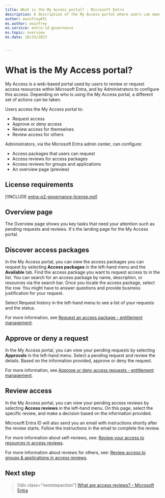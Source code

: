 ```yaml
---
title: What is the My Access portal? - Microsoft Entra
description: A description of the My Access portal where users can manage access within Microsoft Entra.
author: owinfreyATL
ms.author: owinfrey
ms.service: entra-id-governance
ms.topic: overview
ms.date: 10/23/2023


---
```



# What is the My Access portal?

My Access is a web-based portal used by users to review or request access resources within Microsoft Entra, and by Administrators to configure this access. Depending on who is using the My Access portal, a different set of actions can be taken.

Users access the My Access portal to:

- Request access
- Approve or deny access
- Review access for themselves
- Review access for others

Administrators, via the Microsoft Entra admin center, can configure:

- Access packages that users can request
- Access reviews for access packages
- Access reviews for groups and applications
- An overview page (preview)

## License requirements

[!INCLUDE [entra-p2-governance-license.md](../includes/entra-p2-governance-license.md)]

## Overview page

The Overview page shows you key tasks that need your attention such as pending requests and reviews. It's the landing page for the My Access portal.

## Discover access packages

In the My Access portal, you can view the access packages you can request by selecting **Access packages** in the left-hand menu and the **Available** tab. Find the access package you want to request access to in the list. You can search for an access package by name, description, or resources via the search bar. Once you locate the access package, select the row. You might have to answer questions and provide business justification for your request.

Select Request history in the left-hand menu to see a list of your requests and the status.

For more information, see [Request an access package - entitlement management](entitlement-management-request-access.md).


## Approve or deny a request

In the My Access portal, you can view your pending requests by selecting **Approvals** in the left-hand menu. Select a pending request and review the details. Based on the information provided, approve or deny the request.  

For more information, see [Approve or deny access requests - entitlement management](entitlement-management-request-approve.md).

## Review access

In the My Access portal, you can view your pending access reviews by selecting **Access reviews** in the left-hand menu. On this page, select the specific review, and make a decision based on the information provided.

Microsoft Entra ID will also send you an email with instructions shortly after the review starts. Follow the instructions in the email to complete the review.

For more information about self-reviews, see: [Review your access to resources in access reviews](self-access-review.md).

For more information about reviews for others, see: [Review access to groups & applications in access reviews](perform-access-review.md).

## Next step

> [!div class="nextstepaction"]
> [What are access reviews? - Microsoft Entra](access-reviews-overview.md)
